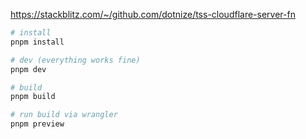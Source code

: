 https://stackblitz.com/~/github.com/dotnize/tss-cloudflare-server-fn

```sh
# install
pnpm install

# dev (everything works fine)
pnpm dev

# build
pnpm build

# run build via wrangler
pnpm preview
```
